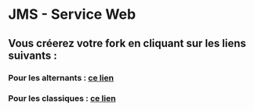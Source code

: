 # JMS - Service Web
## Vous créerez votre fork en cliquant sur les liens suivants :
### Pour les alternants : <a href='https://classroom.github.com/a/J3gfrS73'>ce lien</a>
### Pour les classiques : <a href='https://classroom.github.com/a/YiuMC98J'>ce lien</a>

